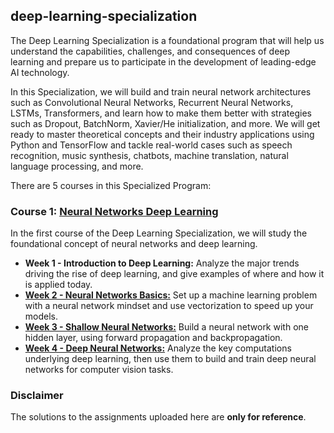 ## deep-learning-specialization
The Deep Learning Specialization is a foundational program that will help us understand the capabilities, challenges, and consequences of deep learning and prepare us to participate in the development of leading-edge AI technology. 

In this Specialization, we will build and train neural network architectures such as Convolutional Neural Networks, Recurrent Neural Networks, LSTMs, Transformers, and learn how to make them better with strategies such as Dropout, BatchNorm, Xavier/He initialization, and more. We will get ready to master theoretical concepts and their industry applications using Python and TensorFlow and tackle real-world cases such as speech recognition, music synthesis, chatbots, machine translation, natural language processing, and more.

There are 5 courses in this Specialized Program:

### Course 1: [Neural Networks Deep Learning](https://github.com/alanmenchaca/deep-learning-specialization/tree/main/%5BC01%5D%20Neural%20Networks%20and%20Deep%20Learning)
In the first course of the Deep Learning Specialization, we will study the foundational concept of neural networks and deep learning. 

* **Week 1 - Introduction to Deep Learning:** Analyze the major trends driving the rise of deep learning, and give examples of where and how it is applied today.
* [**Week 2 - Neural Networks Basics:**]() Set up a machine learning problem with a neural network mindset and use vectorization to speed up your models.
* [**Week 3 - Shallow Neural Networks:**]() Build a neural network with one hidden layer, using forward propagation and backpropagation.
* [**Week 4 - Deep Neural Networks:**]() Analyze the key computations underlying deep learning, then use them to build and train deep neural networks for computer vision tasks.

### Disclaimer
The solutions to the assignments uploaded here are **only for reference**.
